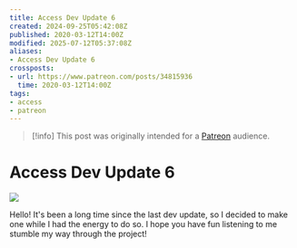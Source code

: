 ```yaml
---
title: Access Dev Update 6
created: 2024-09-25T05:42:08Z
published: 2020-03-12T14:00Z
modified: 2025-07-12T05:37:08Z
aliases:
- Access Dev Update 6
crossposts:
- url: https://www.patreon.com/posts/34815936
  time: 2020-03-12T14:00Z
tags:
- access
- patreon
---
```


> [!info]
> This post was originally intended for a [Patreon](../tags/patreon.md) audience.

# Access Dev Update 6

![](https://vimeo.com/573303895)

Hello! It's been a long time since the last dev update, so I decided to make one while I had the energy to do so. I hope you have fun listening to me stumble my way through the project!

